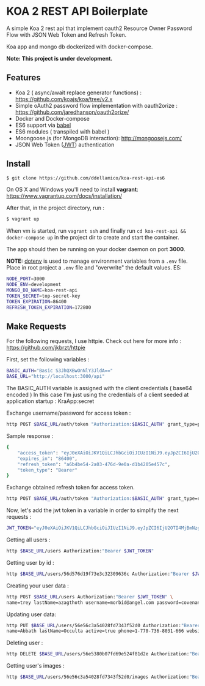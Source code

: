 KOA 2 REST API Boilerplate
==================================

A simple Koa 2 rest api that implement oauth2 Resource Owner Password Flow with JSON Web Token and Refresh Token.

Koa app and mongo db dockerized with docker-compose.

**Note: This project is under development.**

## Features
  * Koa 2 ( async/await replace generator functions) : <https://github.com/koajs/koa/tree/v2.x>
  * Simple oAuth2 password flow implementation with oauth2orize : <https://github.com/jaredhanson/oauth2orize/>
  * Docker and Docker-compose
  * ES6 support via [babel](https://babeljs.io)
  * ES6 modules ( transpiled with babel )
  * Moongoose.js (for MongoDB interaction): <http://mongoosejs.com/>
  * JSON Web Token ([JWT](http://jwt.io)) authentication

## Install

  ```bash
  $ git clone https://github.com/ddellamico/koa-rest-api-es6
  ```
  On OS X and Windows you'll need to install **vagrant**: <https://www.vagrantup.com/docs/installation/>

  After that, in the project directory, run :

  ```bash
  $ vagrant up
  ```
  When vm is started, run `vagrant ssh` and finally
  run `cd koa-rest-api && docker-compose up` in the project dir to create and start the container.

  The app should then be running on your docker daemon on port **3000**.

  **NOTE:** [dotenv](https://github.com/motdotla/dotenv) is used to manage environment variables from a `.env` file.
  Place in root project a `.env` file and "overwrite" the default values. ES:

```bash
NODE_PORT=3000
NODE_ENV=development
MONGO_DB_NAME=koa-rest-api
TOKEN_SECRET=top-secret-key
TOKEN_EXPIRATION=86400
REFRESH_TOKEN_EXPIRATION=172800

```

## Make Requests
For the following requests, I use httpie. Check out here for more info : <https://github.com/jkbrzt/httpie>

First, set the following variables :

```bash
BASIC_AUTH="Basic S3JhQXBwOnNlY3JldA=="
BASE_URL="http://localhost:3000/api"
```

The BASIC_AUTH variable is assigned with the client credentials ( base64 encoded )
In this case I'm just using the credentials of a client seeded at application startup : KraApp:secret

Exchange username/password for access token :

```bash
http POST $BASE_URL/auth/token "Authorization:$BASIC_AUTH" grant_type=password username=damien.dellamico@gmail.com password=test

```

Sample response :

```bash
{
    "access_token": "eyJ0eXAiOiJKV1QiLCJhbGciOiJIUzI1NiJ9.eyJpZCI6IjU2OTI4MjBmNzgyMmU3OTMyMmQ2NzFlMSIsInVzZXJuYW1lIjoiZGFtaWVuLmRlbGxhbWljb0BnbWFpbC5jb20iLCJpYXQiOjE0NTc4ODIxNTIsImV4cCI6MTQ1Nzk2ODU1Mn0.LWukMiUOl658AzULZsfYoITyPndUHnjp7JtU1aToQSw",
    "expires_in": "86400",
    "refresh_token": "a6b4be54-2a03-476d-9e0a-d1b4205e457c",
    "token_type": "Bearer"
}


```

Exchange obtained refresh token for access token.

```bash
http POST $BASE_URL/auth/token "Authorization:$BASIC_AUTH" grant_type=refresh_token refresh_token=a6b4be54-2a03-476d-9e0a-d1b4205e457c

```

Now, let's add the jwt token in a variable in order to simplify the next requests :

```bash
JWT_TOKEN="eyJ0eXAiOiJKV1QiLCJhbGciOiJIUzI1NiJ9.eyJpZCI6IjU2OTI4MjBmNzgyMmU3OTMyMmQ2NzFlMSIsInVzZXJuYW1lIjoiZGFtaWVuLmRlbGxhbWljb0BnbWFpbC5jb20iLCJpYXQiOjE0NTc4ODIxNTIsImV4cCI6MTQ1Nzk2ODU1Mn0.LWukMiUOl658AzULZsfYoITyPndUHnjp7JtU1aToQSw"
```

Getting all users :
```bash
http $BASE_URL/users Authorization:"Bearer $JWT_TOKEN"
```
Getting user by id :
```bash
http $BASE_URL/users/56d576d19f73e3c32309636c Authorization:"Bearer $JWT_TOKEN"
```
Creating your user data :
```bash
http POST $BASE_URL/users Authorization:"Bearer $JWT_TOKEN" \
name=trey lastName=azagthoth username=morbid@angel.com password=covenant
```
Updating user data:
```bash
http PUT $BASE_URL/users/56e56c3a54028fd7343f52d0 Authorization:"Bearer $JWT_TOKEN" \
name=Abbath lastName=Occulta active=true phone=1-770-736-8031-666 website=http://www.immortalofficial.com
```
Deleting user :
```bash
http DELETE $BASE_URL/users/56e5380b07fd69e524f81d2e Authorization:"Bearer $JWT_TOKEN"
```
Getting user's images :
```bash
http $BASE_URL/users/56e56c3a54028fd7343f52d0/images Authorization:"Bearer $JWT_TOKEN"
```
